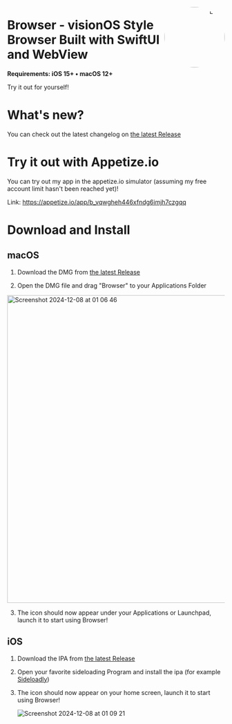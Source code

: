 <p align="right">
  <img align="right" height="140" src="https://github.com/user-attachments/assets/29628529-9634-4527-89af-87d0a61091cd" alt="Logo" style="float: right; border-radius: 1000px;"/>
</p>

<h1 align="left">Browser - visionOS Style Browser Built with SwiftUI and WebView</h1>

**Requirements: iOS 15+ • macOS 12+**

Try it out for yourself!

# What's new?

You can check out the latest changelog on [the latest Release](https://github.com/timi2506/Browser/releases/latest)

# Try it out with Appetize.io
You can try out my app in the appetize.io simulator (assuming my free account limit hasn't been reached yet)! 

Link: https://appetize.io/app/b_vqwgheh446xfndg6imjh7czgqq

# Download and Install

## macOS
1. Download the DMG from [the latest Release](https://github.com/timi2506/Browser/releases/latest)

2. Open the DMG file and drag "Browser" to your Applications Folder

<img width="712" alt="Screenshot 2024-12-08 at 01 06 46" src="https://github.com/user-attachments/assets/910329f5-f23f-4b28-9073-c091c58f4589">

3. The icon should now appear under your Applications or Launchpad, launch it to start using Browser!

## iOS
1. Download the IPA from [the latest Release](https://github.com/timi2506/Browser/releases/latest)

2. Open your favorite sideloading Program and install the ipa (for example [Sideloadly](https://sideloadly.io/))

3. The icon should now appear on your home screen, launch it to start using Browser!
   
   ![Screenshot 2024-12-08 at 01 09 21](https://github.com/user-attachments/assets/4e65d1a8-2e5f-4f07-a7db-95cd94866166)

